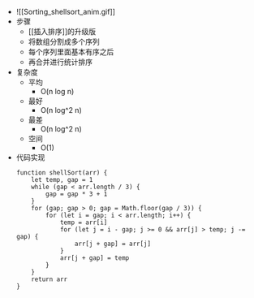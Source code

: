 - ![[Sorting_shellsort_anim.gif]]
- 步骤
	- [[插入排序]]的升级版
	- 将数组分割成多个序列
	- 每个序列里面基本有序之后
	- 再合并进行统计排序
- 复杂度
	- 平均
		- O(n log n)
	- 最好
		- O(n log^2 n)
	- 最差
		- O(n log^2 n)
	- 空间
		- O(1)
- 代码实现
	```JS
	function shellSort(arr) {
		let temp, gap = 1
		while (gap < arr.length / 3) {
			gap = gap * 3 + 1
		}
		for (gap; gap > 0; gap = Math.floor(gap / 3)) {
			for (let i = gap; i < arr.length; i++) {
				temp = arr[i]
				for (let j = i - gap; j >= 0 && arr[j] > temp; j -= gap) {
					arr[j + gap] = arr[j]
				}
				arr[j + gap] = temp
			}
		}
		return arr
	}
	```